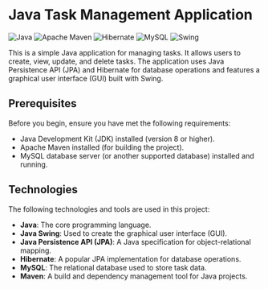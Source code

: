 # Java Task Management Application
![Java](https://img.shields.io/badge/java-%23ED8B00.svg?style=for-the-badge&logo=openjdk&logoColor=white)
![Apache Maven](https://img.shields.io/badge/Apache%20Maven-C71A36?style=for-the-badge&logo=Apache%20Maven&logoColor=white)
![Hibernate](https://img.shields.io/badge/Hibernate-59666C?style=for-the-badge&logo=Hibernate&logoColor=white)
![MySQL](https://img.shields.io/badge/mysql-%2300f.svg?style=for-the-badge&logo=mysql&logoColor=white)
![Swing](https://img.shields.io/badge/Swing-GUI-orange)

This is a simple Java application for managing tasks. It allows users to create, view, update, and delete tasks. The application uses Java Persistence API (JPA) and Hibernate for database operations and features a graphical user interface (GUI) built with Swing.


## Prerequisites

Before you begin, ensure you have met the following requirements:

- Java Development Kit (JDK) installed (version 8 or higher).
- Apache Maven installed (for building the project).
- MySQL database server (or another supported database) installed and running.

## Technologies

The following technologies and tools are used in this project:

- **Java**: The core programming language.
- **Java Swing**: Used to create the graphical user interface (GUI).
- **Java Persistence API (JPA)**: A Java specification for object-relational mapping.
- **Hibernate**: A popular JPA implementation for database operations.
- **MySQL**: The relational database used to store task data.
- **Maven**: A build and dependency management tool for Java projects.
